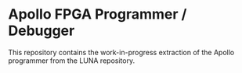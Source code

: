 
# Apollo FPGA Programmer / Debugger

This repository contains the work-in-progress extraction of the Apollo programmer from the LUNA repository.
